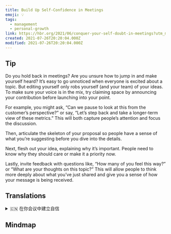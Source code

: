 ```yaml
---
title: Build Up Self-Confidence in Meetings
emoji: 💡
tags:
  - management
  - personal-growth
link: https://hbr.org/2021/06/conquer-your-self-doubt-in-meetings?utm_medium=email&utm_source=newsletter_daily&utm_campaign=mtod_notactsubs
created: 2021-07-26T20:20:04.000Z
modified: 2021-07-26T20:20:04.000Z
---
```


## Tip

Do you hold back in meetings? Are you unsure how to jump in and make yourself heard? It’s easy to go unnoticed when everyone is excited about a topic. But editing yourself only robs yourself (and your team) of your ideas. To make sure your voice is in the mix, try claiming space by announcing your contribution before launching into your point.

For example, you might ask, “Can we pause to look at this from the customer’s perspective?” or say, “Let’s step back and take a longer-term view of these metrics.” This will both capture people’s attention and focus the discussion.

Then, articulate the skeleton of your proposal so people have a sense of what you’re suggesting before you dive into the details.

Next, flesh out your idea, explaining why it’s important. People need to know why they should care or make it a priority now.

Lastly, invite feedback with questions like, “How many of you feel this way?” or “What are your thoughts on this topic?” This will allow people to think more deeply about what you’ve just shared and give you a sense of how your message is being received.

## Translations

<details>
   <summary>🇨🇳 在你会议中建立自信</summary>

你会在会议中退缩吗?你是否不确定如何跳出来让别人听到你的想法?当每个人都对一个话题感到兴奋时，很容易被忽视。但是编辑你自己只会剥夺你自己(和你的团队)的想法。为了确保你的声音也在其中，试着在发表你的观点之前先宣布你的观点。

例如，你可能会问，“我们可以暂停一下，从客户的角度来看这个问题吗?”或者说，“让我们后退一步，从更长远的角度来看待这些指标。”这既能吸引人们的注意力，也能集中讨论。

接下来，充实你的想法，解释为什么它很重要。人们需要知道为什么他们应该关心它，或者现在就把它作为优先事项。

最后，用诸如“你们中有多少人有这种感觉?”或者“你对这个话题有什么看法?”这会让人们更深入地思考你刚刚分享的内容，并让你知道你的信息是如何被接受的。

</details>

## Mindmap

![]()

